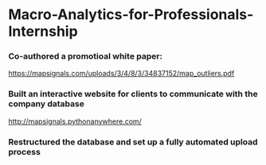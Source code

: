 # Macro-Analytics-for-Professionals-Internship

### Co-authored a promotioal white paper:
https://mapsignals.com/uploads/3/4/8/3/34837152/map_outliers.pdf

### Built an interactive website for clients to communicate with the company database
http://mapsignals.pythonanywhere.com/

### Restructured the database and set up a fully automated upload process
